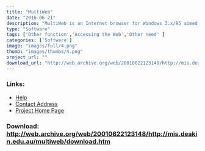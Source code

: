 ```yaml
---
title: "MultiWeb"
date: "2016-06-21"
description: "MultiWeb is an Internet browser for Windows 3.x/95 aimed at improving access to the World Wide Web (WWW) for users with a disability. (Note that original links are broken - found only on Internet Archive Wayback Machine!)"
type: "Software"
tags: ['Other function','Accessing the Web','Other need' ]
categories: ['Software']
image: "images/full/4.png"
thumb: "images/thumbs/4.png"
project_url: ""
download_url: "http://web.archive.org/web/20010622123148/http://mis.deakin.edu.au/multiweb/download.htm"
---
```



### Links:
- <a href="http://www.deakin.edu.au/buslaw/infosys/multiweb/Training/32bit/MWtraining.htm">Help</a>
- <a href="mailto:susank@deakin.edu.au">Contact Address</a>
- <a href="http://web.archive.org/web/20011207030612/http://www.mis.deakin.edu.au/multiweb/mwindex.htm">Project Home Page</a>

### Download: http://web.archive.org/web/20010622123148/http://mis.deakin.edu.au/multiweb/download.htm 